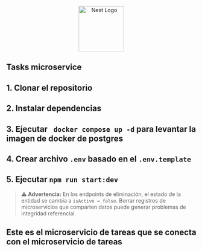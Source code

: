 <p align="center">
  <a href="http://nestjs.com/" target="blank"><img src="https://nestjs.com/img/logo-small.svg" width="120" alt="Nest Logo" /></a>
</p>

## Tasks microservice

## 1. Clonar el repositorio

## 2. Instalar dependencias

## 3. Ejecutar ` docker compose up -d` para levantar la imagen de docker de postgres

## 4. Crear archivo `.env` basado en el `.env.template`

## 5. Ejecutar `npm run start:dev`

> **⚠️ Advertencia:** En los endpoints de eliminación, el estado de la entidad se cambia a `isActive = false`. Borrar registros de microservicios que comparten datos puede generar problemas de integridad referencial.


## Este es el microservicio de tareas que se conecta con el microservicio de tareas
